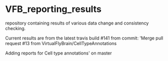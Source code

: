 # VFB_reporting_results
repository containing results of various data change and consistency checking.

 Current results are from the latest travis build #141 from commit: 'Merge pull request #13 from VirtualFlyBrain/CellTypeAnnotations

Adding reports for Cell type annotations' on master
